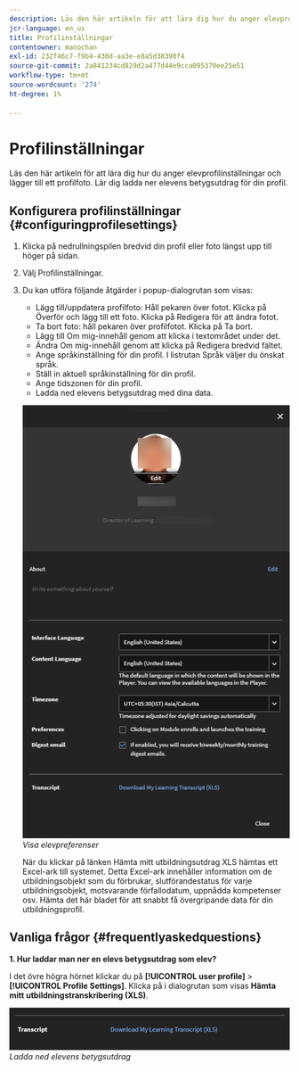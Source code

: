 ```yaml
---
description: Läs den här artikeln för att lära dig hur du anger elevprofilinställningar och lägger till ett profilfoto. Lär dig ladda ner elevens betygsutdrag för din profil.
jcr-language: en_us
title: Profilinställningar
contentowner: manochan
exl-id: 232f46c7-f9b4-430d-aa3e-e8a5d38390f4
source-git-commit: 2a841234cd829d2a477d44e9cca095370ee25e51
workflow-type: tm+mt
source-wordcount: '274'
ht-degree: 1%

---
```


# Profilinställningar

Läs den här artikeln för att lära dig hur du anger elevprofilinställningar och lägger till ett profilfoto. Lär dig ladda ner elevens betygsutdrag för din profil.

## Konfigurera profilinställningar {#configuringprofilesettings}

1. Klicka på nedrullningspilen bredvid din profil eller foto längst upp till höger på sidan.
1. Välj Profilinställningar.
1. Du kan utföra följande åtgärder i popup-dialogrutan som visas:

   * Lägg till/uppdatera profilfoto: Håll pekaren över fotot. Klicka på Överför och lägg till ett foto. Klicka på Redigera för att ändra fotot.
   * Ta bort foto: håll pekaren över profilfotot. Klicka på Ta bort.
   * Lägg till Om mig-innehåll genom att klicka i textområdet under det.
   * Ändra Om mig-innehåll genom att klicka på Redigera bredvid fältet.
   * Ange språkinställning för din profil. I listrutan Språk väljer du önskat språk.
   * Ställ in aktuell språkinställning för din profil.
   * Ange tidszonen för din profil.
   * Ladda ned elevens betygsutdrag med dina data.

   ![](assets/learner-preferences.png)
   *Visa elevpreferenser*

   När du klickar på länken Hämta mitt utbildningsutdrag XLS hämtas ett Excel-ark till systemet. Detta Excel-ark innehåller information om de utbildningsobjekt som du förbrukar, slutförandestatus för varje utbildningsobjekt, motsvarande förfallodatum, uppnådda kompetenser osv. Hämta det här bladet för att snabbt få övergripande data för din utbildningsprofil.

## Vanliga frågor {#frequentlyaskedquestions}

**1. Hur laddar man ner en elevs betygsutdrag som elev?**

I det övre högra hörnet klickar du på **[!UICONTROL user profile]** > **[!UICONTROL Profile Settings]**. Klicka på i dialogrutan som visas **Hämta mitt utbildningstranskribering (XLS)**.

![](assets/dowload-lt.png)
*Ladda ned elevens betygsutdrag*
